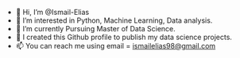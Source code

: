- 👋 Hi, I’m @Ismail-Elias
- 👀 I’m interested in Python, Machine Learning, Data analysis.
- 🌱 I’m currently Pursuing Master of Data Science.
- 💞️ I created this Github profile to publish my data science projects.
- 📫 You can reach me using email = ismailelias98@gmail.com

<!---
Ismail-Elias/Ismail-Elias is a ✨ special ✨ repository because its `README.md` (this file) appears on your GitHub profile.
You can click the Preview link to take a look at your changes.
--->
